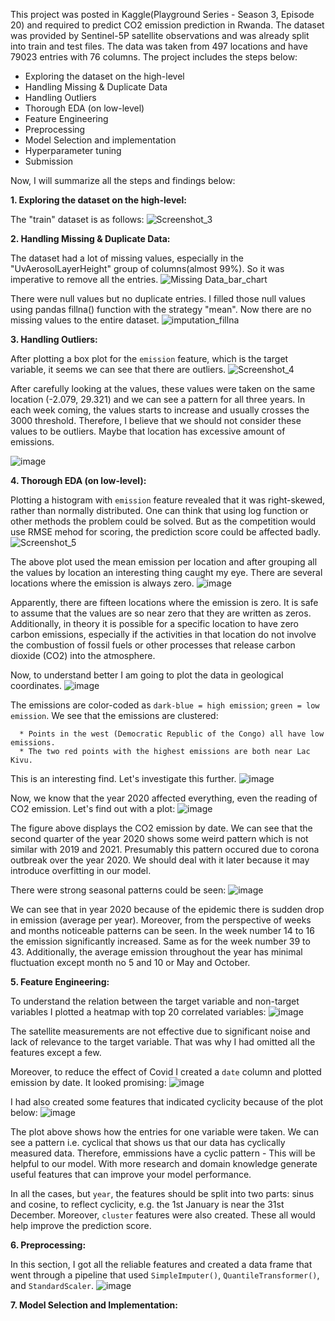 This project was posted in Kaggle(Playground Series - Season 3, Episode 20) and required to predict CO2 emission prediction in Rwanda. The dataset was provided by Sentinel-5P satellite observations and was already split into train and test files. The data was taken from 497 locations and have 79023 entries with 76 columns. The project includes the steps below:
- Exploring the dataset on the high-level
- Handling Missing & Duplicate Data
- Handling Outliers
- Thorough EDA (on low-level)
- Feature Engineering
- Preprocessing
- Model Selection and implementation
- Hyperparameter tuning
- Submission

Now, I will summarize all the steps and findings below:

**1. Exploring the dataset on the high-level:**

   The "train" dataset is as follows:
   ![Screenshot_3](https://github.com/Saadat-Antor/CO2_emission_prediction_in_Rowanda/assets/76962594/acbd61dc-009a-427e-8c81-32c270d7303a)

**2. Handling Missing & Duplicate Data:**

   The dataset had a lot of missing values, especially in the "UvAerosolLayerHeight" group of columns(almost 99%). So it was imperative to remove all the entries.
   ![Missing Data_bar_chart](https://github.com/Saadat-Antor/CO2_emission_prediction_in_Rowanda/assets/76962594/eb864ce9-6380-47b8-b1be-b67d72c60398)

   There were null values but no duplicate entries. I filled those null values using pandas fillna() function with the strategy "mean". Now there are no missing values to the entire dataset.
   ![imputation_fillna](https://github.com/Saadat-Antor/CO2_emission_prediction_in_Rowanda/assets/76962594/af8f5ef7-9d4c-4fdb-a07f-c0b682647b81)

**3. Handling Outliers:**   

   After plotting a box plot for the `emission` feature, which is the target variable, it seems we can see that there are outliers.
   ![Screenshot_4](https://github.com/Saadat-Antor/CO2_emission_prediction_in_Rowanda/assets/76962594/c076ce87-6117-43db-afad-04da29daeb57)

   After carefully looking at the values, these values were taken on the same location (-2.079, 29.321) and we can see a pattern for all three years. In each week coming, the values starts to increase and usually    crosses the 3000 threshold. Therefore, I believe that we should not consider these values to be outliers. Maybe that location has excessive amount of emissions.

   ![image](https://github.com/Saadat-Antor/CO2_emission_prediction_in_Rowanda/assets/76962594/ead7daec-2bae-4a4e-b2e0-2c5726a6e597)

**4. Thorough EDA (on low-level):**

   Plotting a histogram with `emission` feature revealed that it was right-skewed, rather than normally distributed. One can think that using log function or other methods the problem could be solved. But as the competition would use RMSE mehod for scoring, the prediction score could be affected badly.
   ![Screenshot_5](https://github.com/Saadat-Antor/CO2_emission_prediction_in_Rowanda/assets/76962594/e78f19c0-a3f1-453e-a7b0-6d2032fa2ad1)

   The above plot used the mean emission per location and after grouping all the values by location an interesting thing caught my eye. There are several locations where the emission is always zero.
   ![image](https://github.com/Saadat-Antor/CO2_emission_prediction_in_Rowanda/assets/76962594/f1376508-b82e-4ec8-af27-5b103eca4410)

   Apparently, there are fifteen locations where the emission is zero. It is safe to assume that the values are so near zero that they are written as zeros. Additionally, in theory it is possible for a specific      location to have zero carbon emissions, especially if the activities in that location do not involve the combustion of fossil fuels or other processes that release carbon dioxide (CO2) into the atmosphere.

   Now, to understand better I am going to plot the data in geological coordinates.
   ![image](https://github.com/Saadat-Antor/CO2_emission_prediction_in_Rowanda/assets/76962594/81a2d12f-5c6a-4d46-b9e4-bcc6dc630be4)

   The emissions are color-coded as `dark-blue = high emission`; `green = low emission`. We see that the emissions are clustered:

      * Points in the west (Democratic Republic of the Congo) all have low emissions.
      * The two red points with the highest emissions are both near Lac Kivu.

   This is an interesting find. Let's investigate this further.
   ![image](https://github.com/Saadat-Antor/CO2_emission_prediction_in_Rowanda/assets/76962594/e20b5a88-5002-41d4-a04d-dab11699767c)

   Now, we know that the year 2020 affected everything, even the reading of CO2 emission. Let's find out with a plot:
   ![image](https://github.com/Saadat-Antor/CO2_emission_prediction_in_Rowanda/assets/76962594/0d551dd3-7bad-45e3-8582-cdff9746f18c)

   The figure above displays the CO2 emission by date. We can see that the second quarter of the year 2020 shows some weird pattern which is not similar with 2019 and 2021. Presumably this pattern occured due to     corona outbreak over the year 2020. We should deal with it later because it may introduce overfitting in our model.

   There were strong seasonal patterns could be seen:
   ![image](https://github.com/Saadat-Antor/CO2_emission_prediction_in_Rowanda/assets/76962594/2174a201-892b-4b4d-b23f-9d9bf7a2e9df)

   We can see that in year 2020 because of the epidemic there is sudden drop in emission (average per year). Moreover, from the perspective of weeks and months noticeable patterns can be seen. In the week number     14 to 16 the emission significantly increased. Same as for the week number 39 to 43. Additionally, the average emission throughout the year has minimal fluctuation except month no 5 and 10 or May and October.

**5. Feature Engineering:**

   To understand the relation between the target variable and non-target variables I plotted a heatmap with top 20 correlated variables:
   ![image](https://github.com/Saadat-Antor/CO2_emission_prediction_in_Rowanda/assets/76962594/c33e939e-03e1-45ce-94e6-948950c7d933)

   The satellite measurements are not effective due to significant noise and lack of relevance to the target variable. That was why I had omitted all the features except a few.

   Moreover, to reduce the effect of Covid I created a `date` column and plotted emission by date. It looked promising:
   ![image](https://github.com/Saadat-Antor/CO2_emission_prediction_in_Rowanda/assets/76962594/22a7aa3f-598d-4957-8e66-910b249b6f20)

   I had also created some features that indicated cyclicity because of the plot below:
   ![image](https://github.com/Saadat-Antor/CO2_emission_prediction_in_Rowanda/assets/76962594/cbd1ec46-8626-4ada-9a59-775e97580e80)

   The plot above shows how the entries for one variable were taken. We can see a pattern i.e. cyclical that shows us that our data has cyclically measured data. Therefore, emmissions have a cyclic pattern - This will be helpful to our model. With more research and domain knowledge generate useful features that can improve your model performance.

   In all the cases, but `year`, the features should be split into two parts: sinus and cosine, to reflect cyclicity, e.g. the 1st January is near the 31st December. Moreover, `cluster` features were also       created. These all would help improve the prediction score.

**6. Preprocessing:**

   In this section, I got all the reliable features and created a data frame that went through a pipeline that used `SimpleImputer()`, `QuantileTransformer()`, and `StandardScaler`.
   ![image](https://github.com/Saadat-Antor/CO2_emission_prediction_in_Rowanda/assets/76962594/8a9aa64d-d1a2-4485-b383-0dbf1bc640c8)

**7. Model Selection and Implementation:**

   

